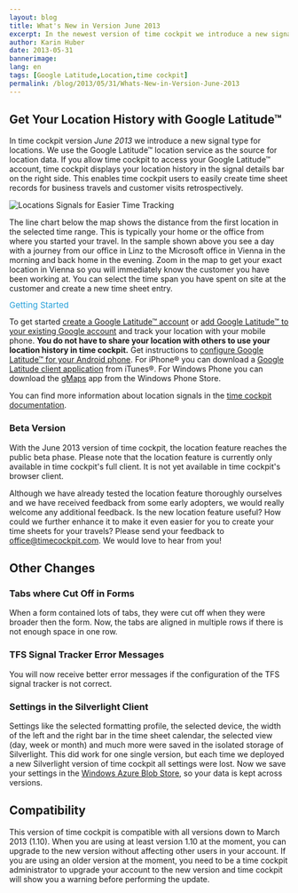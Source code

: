 ```yaml
---
layout: blog
title: What's New in Version June 2013
excerpt: In the newest version of time cockpit we introduce a new signal type for locations. For that we use data collected by the Google Latitude location service.
author: Karin Huber
date: 2013-05-31
bannerimage: 
lang: en
tags: [Google Latitude,Location,time cockpit]
permalink: /blog/2013/05/31/Whats-New-in-Version-June-2013
---
```


<h2>Get Your Location History with Google Latitude™</h2><p>In time cockpit version <em>June 2013</em> we introduce a new signal type for locations. We use the Google Latitude™ location service as the source for location data. If you allow time cockpit to access your Google Latitude™ account, time cockpit displays your location history in the signal details bar on the right side. This enables time cockpit users to easily create time sheet records for business travels and customer visits retrospectively.</p><p>
  <img src="{{site.baseurl}}/content/images/blog/2013/05/LocationSignals.png" alt="Locations Signals for Easier Time Tracking" title="Use your location signals from the Google Latitude location service for easier time tracking." />
</p><p>The line chart below the map shows the distance from the first location in the selected time range. This is typically your home or the office from where you started your travel. In the sample shown above you see a day with a journey from our office in Linz to the Microsoft office in Vienna in the morning and back home in the evening. Zoom in the map to get your exact location in Vienna so you will immediately know the customer you have been working at. You can select the time span you have spent on site at the customer and create a new time sheet entry.</p><p>
  <span style="color: rgb(37, 160, 218); font-size: 15px; line-height: 15px;" data-mce-style="color: #25a0da; font-size: 15px; line-height: 15px;">Getting Started</span>
</p><p>To get started <a href="https://accounts.google.com/SignUp?service=friendview&amp;continue=http%3A%2F%2Fwww.google.com%2Flatitude" title="Google Latitude Account" target="_blank">create a Google Latitude™ account</a> or <a href="http://latitude.google.com/latitude" title="Add Google Latitude to your existing Google account" target="_blank">add Google Latitude™ to your existing Google account</a> and track your location with your mobile phone. <strong>You do not have to share your location with others to use your location history in time cockpit.</strong> Get instructions to <a href="http://support.google.com/gmm/bin/answer.py?hl=de&amp;answer=1650387&amp;topic=1650381&amp;ctx=topic" target="_blank">configure Google Latitude™ for your Android phone</a>. For iPhone® you can download a <a href="https://itunes.apple.com/en/app/google-latitude/id306586497?mt=8" target="_blank">Google Latitude client application</a> from iTunes®. For Windows Phone you can download the <a href="http://www.windowsphone.com/en-us/store/app/gmaps/7b8bedd5-4368-e011-81d2-78e7d1fa76f8" title="gMaps" target="_blank">gMaps</a> app from the Windows Phone Store.</p><p>You can find more information about location signals in the <a href="http://help.timecockpit.com/?topic=html/0e40439e-9b49-4702-883e-03d2e90c76dc.htm" title="Location signals in time cockpit documentation" target="_blank">time cockpit documentation</a>.</p><h3>Beta Version</h3><p>With the June 2013 version of time cockpit, the location feature reaches the public beta phase. Please note that the location feature is currently only available in time cockpit's full client. It is not yet available in time cockpit's browser client.</p><p>Although we have already tested the location feature thoroughly ourselves and we have received feedback from some early adopters, we would really welcome any additional feedback. Is the new location feature useful? How could we further enhance it to make it even easier for you to create your time sheets for your travels? Please send your feedback to <a href="mailto:office@timecockpit.com">office@timecockpit.com</a>. We would love to hear from you!</p><h2>Other Changes</h2><h3>Tabs where Cut Off in Forms</h3><p>When a form contained lots of tabs, they were cut off when they were broader then the form. Now, the tabs are aligned in multiple rows if there is not enough space in one row.</p><h3>TFS Signal Tracker Error Messages</h3><p>You will now receive better error messages if the configuration of the TFS signal tracker is not correct.</p><h3>Settings in the Silverlight Client</h3><p>Settings like the selected formatting profile, the selected device, the width of the left and the right bar in the time sheet calendar, the selected view (day, week or month) and much more were saved in the isolated storage of Silverlight. This did work for one single version, but each time we deployed a new Silverlight version of time cockpit all settings were lost. Now we save your settings in the <a href="http://www.windowsazure.com/en-us/develop/net/fundamentals/cloud-storage/#blob" title="Windows Azure Storage" target="_blank">Windows Azure Blob Store</a>, so your data is kept across versions.</p><h2>Compatibility</h2><p>This version of time cockpit is compatible with all versions down to March 2013 (1.10). When you are using at least version 1.10 at the moment, you can upgrade to the new version without affecting other users in your account. If you are using an older version at the moment, you need to be a time cockpit administrator to upgrade your account to the new version and time cockpit will show you a warning before performing the update.</p>